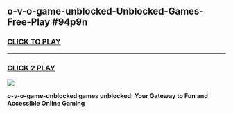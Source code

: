 
## o-v-o-game-unblocked-Unblocked-Games-Free-Play #94p9n
<h3>
<a href="https://us.freeplayer.one?title=o-v-o-game-unblocked&ref=9M">CLICK TO PLAY</a></h3>
<hr>

<h3>
<a href="https://us.freeplayer.one?title=o-v-o-game-unblocked&ref=9M">CLICK 2 PLAY</a>
  
</h3>

<a href="https://us.freeplayer.one?title=o-v-o-game-unblocked&ref=9M"><img src="https://clearcache.store/games.png"></a>


**o-v-o-game-unblocked games unblocked: Your Gateway to Fun and Accessible Online Gaming**
